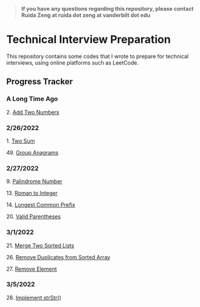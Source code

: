 >**If you have any questions regarding this repository, please contact Ruida Zeng at ruida dot zeng at vanderbilt dot edu**

# Technical Interview Preparation
This repository contains some codes that I wrote to prepare for technical interviews, using online platforms such as LeetCode.

## Progress Tracker

### A Long Time Ago
2\. [Add Two Numbers](LeetCode/addtwonumbers.cpp)

### 2/26/2022
1\. [Two Sum](twosum.py)

49\. [Group Anagrams](LeetCode/groupanagrams.py)

### 2/27/2022
9\. [Palindrome Number](LeetCode/palindromnumber.py)

13\. [Roman to Integer](LeetCode/romantointeger.py)

14\. [Longest Common Prefix](LeetCode/longestcommonprefix.py)

20\. [Valid Parentheses](LeetCode/validparentheses.cpp)

### 3/1/2022
21\. [Merge Two Sorted Lists](LeetCode/mergetwosortedlists.cpp)

26\. [Remove Duplicates from Sorted Array](LeetCode/removeduplicatesfromsortedarray.py)

27\. [Remove Element](LeetCode/removeelement.py)

### 3/5/2022
28\. [Implement strStr()](LeetCode/implementstrstr.py)